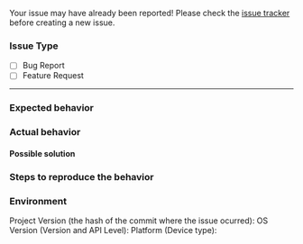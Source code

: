 Your issue may have already been reported! Please check the [issue tracker](https://github.com/TheCompSciNoob/MinigameMarathon/issues) before creating a new issue.
### Issue Type
- [ ] Bug Report
- [ ] Feature Request
---
### Expected behavior
### Actual behavior
#### Possible solution
### Steps to reproduce the behavior
### Environment
Project Version (the hash of the commit where the issue ocurred):
OS Version (Version and API Level):
Platform (Device type):
